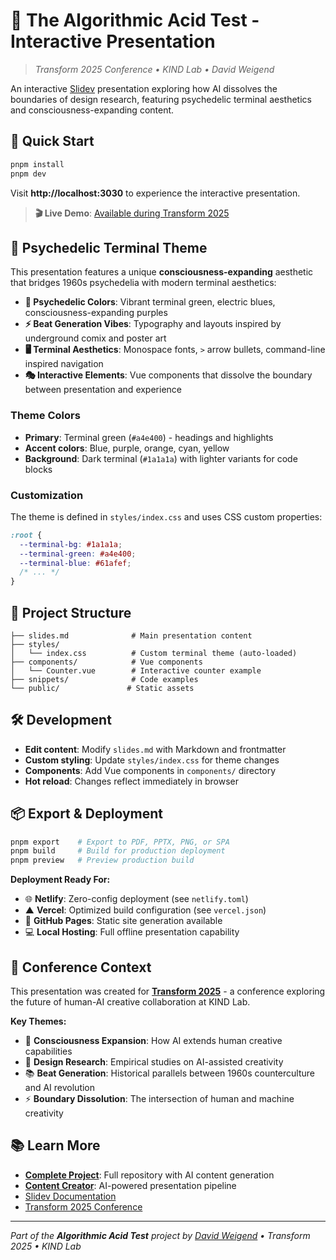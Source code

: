# 🌈 The Algorithmic Acid Test - Interactive Presentation

> _Transform 2025 Conference • KIND Lab • David Weigend_

An interactive [Slidev](https://github.com/slidevjs/slidev) presentation exploring how AI dissolves the boundaries of design research, featuring psychedelic terminal aesthetics and consciousness-expanding content.

## 🚀 Quick Start

```bash
pnpm install
pnpm dev
```

Visit **http://localhost:3030** to experience the interactive presentation.

> **🎬 Live Demo**: [Available during Transform 2025](https://kind-lab.de/transform2025/schedule/25/)

## 🎨 Psychedelic Terminal Theme

This presentation features a unique **consciousness-expanding** aesthetic that bridges 1960s psychedelia with modern terminal aesthetics:

- **🌈 Psychedelic Colors**: Vibrant terminal green, electric blues, consciousness-expanding purples
- **⚡ Beat Generation Vibes**: Typography and layouts inspired by underground comix and poster art
- **🖥️ Terminal Aesthetics**: Monospace fonts, `>` arrow bullets, command-line inspired navigation
- **🎭 Interactive Elements**: Vue components that dissolve the boundary between presentation and experience

### Theme Colors

- **Primary**: Terminal green (`#a4e400`) - headings and highlights
- **Accent colors**: Blue, purple, orange, cyan, yellow
- **Background**: Dark terminal (`#1a1a1a`) with lighter variants for code blocks

### Customization

The theme is defined in `styles/index.css` and uses CSS custom properties:

```css
:root {
  --terminal-bg: #1a1a1a;
  --terminal-green: #a4e400;
  --terminal-blue: #61afef;
  /* ... */
}
```

## 📁 Project Structure

```
├── slides.md              # Main presentation content
├── styles/
│   └── index.css          # Custom terminal theme (auto-loaded)
├── components/            # Vue components
│   └── Counter.vue        # Interactive counter example
├── snippets/              # Code examples
└── public/               # Static assets
```

## 🛠️ Development

- **Edit content**: Modify `slides.md` with Markdown and frontmatter
- **Custom styling**: Update `styles/index.css` for theme changes
- **Components**: Add Vue components in `components/` directory
- **Hot reload**: Changes reflect immediately in browser

## 📦 Export & Deployment

```bash
pnpm export    # Export to PDF, PPTX, PNG, or SPA
pnpm build     # Build for production deployment
pnpm preview   # Preview production build
```

**Deployment Ready For:**

- 🌐 **Netlify**: Zero-config deployment (see `netlify.toml`)
- ▲ **Vercel**: Optimized build configuration (see `vercel.json`)
- 📄 **GitHub Pages**: Static site generation available
- 💻 **Local Hosting**: Full offline presentation capability

## 🎯 Conference Context

This presentation was created for **[Transform 2025](https://kind-lab.de/transform2025/)** - a conference exploring the future of human-AI creative collaboration at KIND Lab.

**Key Themes:**

- 🧠 **Consciousness Expansion**: How AI extends human creative capabilities
- 🎨 **Design Research**: Empirical studies on AI-assisted creativity
- 📚 **Beat Generation**: Historical parallels between 1960s counterculture and AI revolution
- ⚡ **Boundary Dissolution**: The intersection of human and machine creativity

## 📚 Learn More

- **[Complete Project](../README.md)**: Full repository with AI content generation
- **[Content Creator](../content-creator/README.md)**: AI-powered presentation pipeline
- [Slidev Documentation](https://sli.dev/)
- [Transform 2025 Conference](https://kind-lab.de/transform2025/schedule/25/)

---

_Part of the **Algorithmic Acid Test** project by [David Weigend](https://weigend.studio) • Transform 2025 • KIND Lab_
